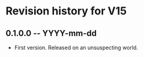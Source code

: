# Revision history for V15

## 0.1.0.0 -- YYYY-mm-dd

* First version. Released on an unsuspecting world.
